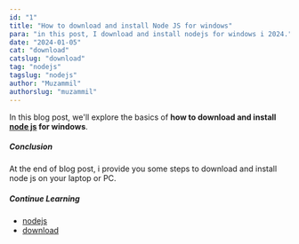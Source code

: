 ```yaml
---
id: "1"
title: "How to download and install Node JS for windows"
para: "in this post, I download and install nodejs for windows i 2024."
date: "2024-01-05"
cat: "download"
catslug: "download"
tag: "nodejs"
tagslug: "nodejs"
author: "Muzammil"
authorslug: "muzammil"
---
```


In this blog post, we'll explore the basics of **how to download and install [node js](https://nodejs.org/en) for windows**.

##### Conclusion
At the end of blog post, i provide you some steps to download and install node js on your laptop or PC.

##### Continue Learning

* [nodejs](/)
* [download](/)